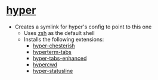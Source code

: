 # [hyper](https://hyper.is/)

- Creates a symlink for hyper's config to point to this one
  - Uses [zsh](https://www.zsh.org/) as the default shell
  - Installs the following extensions:
    - [hyper-chesterish](https://www.npmjs.com/package/hyper-chesterish)
    - [hyperterm-tabs](https://www.npmjs.com/package/hyperterm-tabs)
    - [hyper-tabs-enhanced](https://www.npmjs.com/package/hyper-tabs-enhanced)
    - [hypercwd](https://www.npmjs.com/package/hypercwd)
    - [hyper-statusline](https://www.npmjs.com/package/hyper-statusline)
